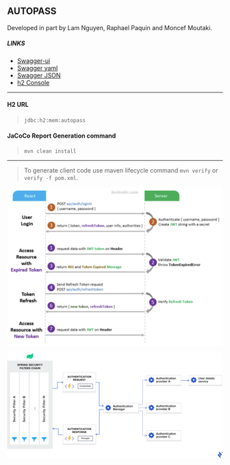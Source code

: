 ## AUTOPASS

Developed in part by Lam Nguyen, Raphael Paquin and Moncef Moutaki.

##### LINKS

- [Swagger-ui](http://localhost:9090/swagger-ui/index.html)
- [Swagger yaml](http://localhost:9090/v3/api-docs.yaml)
- [Swagger JSON](http://localhost:9090/v3/api-docs)
- [h2 Console](http://localhost:9090/h2-console)

---  

#### H2 URL

> `jdbc:h2:mem:autopass`

#### JaCoCo Report Generation command

> `mvn clean install`

---

>
> To generate client code use maven lifecycle command `mvn verify` or `verify -f pom.xml`.
>
>

![img.png](img.png)

![img_1.png](img_1.png)
